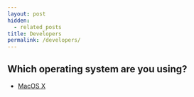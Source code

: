 ```yaml
---
layout: post
hidden:
  - related_posts
title: Developers
permalink: /developers/
---
```


## Which operating system are you using?

- [MacOS X](/developers/getting-started-macos/)